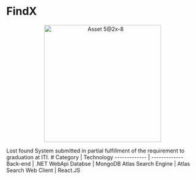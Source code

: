 # FindX
<p align="center">
<img width="306" alt="Asset 5@2x-8" src="https://user-images.githubusercontent.com/75117329/171201550-9beadd6c-611f-492f-b06c-b1d81bc29d7f.png">
</p>
Lost found System submitted in partial fulfillment of the requirement to graduation at ITI.
#
Category | Technology
------------- | -------------
Back-end  | .NET WebApi
Databse  | MongoDB Atlas
Search Engine  | Atlas Search
Web Client  | React.JS
